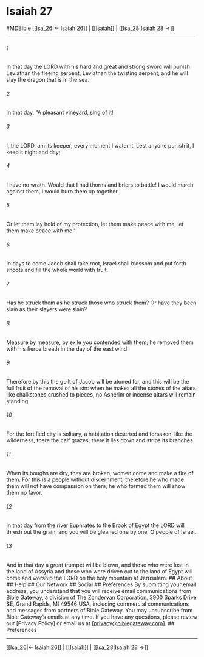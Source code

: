 # Isaiah 27
#MDBible
[[Isa_26|← Isaiah 26]] | [[Isaiah]] | [[Isa_28|Isaiah 28 →]]

***






###### 1 


In that day the LORD with his hard and great and strong sword will punish Leviathan the fleeing serpent, Leviathan the twisting serpent, and he will slay the dragon that is in the sea. 





###### 2 


In that day, "A pleasant vineyard, sing of it! 





###### 3 


I, the LORD, am its keeper; every moment I water it. Lest anyone punish it, I keep it night and day; 





###### 4 


I have no wrath. Would that I had thorns and briers to battle! I would march against them, I would burn them up together. 





###### 5 


Or let them lay hold of my protection, let them make peace with me, let them make peace with me." 





###### 6 


In days to come Jacob shall take root, Israel shall blossom and put forth shoots and fill the whole world with fruit. 





###### 7 


Has he struck them as he struck those who struck them? Or have they been slain as their slayers were slain? 





###### 8 


Measure by measure, by exile you contended with them; he removed them with his fierce breath in the day of the east wind. 





###### 9 


Therefore by this the guilt of Jacob will be atoned for, and this will be the full fruit of the removal of his sin: when he makes all the stones of the altars like chalkstones crushed to pieces, no Asherim or incense altars will remain standing. 





###### 10 


For the fortified city is solitary, a habitation deserted and forsaken, like the wilderness; there the calf grazes; there it lies down and strips its branches. 





###### 11 


When its boughs are dry, they are broken; women come and make a fire of them. For this is a people without discernment; therefore he who made them will not have compassion on them; he who formed them will show them no favor. 





###### 12 


In that day from the river Euphrates to the Brook of Egypt the LORD will thresh out the grain, and you will be gleaned one by one, O people of Israel. 





###### 13 


And in that day a great trumpet will be blown, and those who were lost in the land of Assyria and those who were driven out to the land of Egypt will come and worship the LORD on the holy mountain at Jerusalem. ## About ## Help ## Our Network ## Social ## Preferences By submitting your email address, you understand that you will receive email communications from Bible Gateway, a division of The Zondervan Corporation, 3900 Sparks Drive SE, Grand Rapids, MI 49546 USA, including commercial communications and messages from partners of Bible Gateway. You may unsubscribe from Bible Gateway&rsquo;s emails at any time. If you have any questions, please review our [Privacy Policy] or email us at [privacy@biblegateway.com]. ## Preferences

***

[[Isa_26|← Isaiah 26]] | [[Isaiah]] | [[Isa_28|Isaiah 28 →]]
